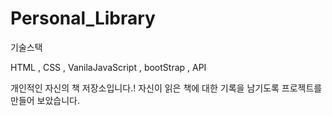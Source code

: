 # Personal_Library

기술스택

HTML , CSS , VanilaJavaScript , bootStrap , API

개인적인 자신의 책 저장소입니다.! 
자신이 읽은 책에 대한 기록을 남기도록 프로젝트를 만들어 보았습니다.
